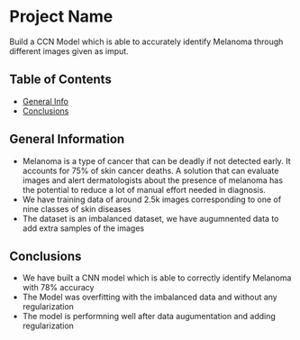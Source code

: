 # Project Name
Build a CCN Model which is able to accurately identify Melanoma through different images given as imput.



## Table of Contents
* [General Info](#general-information)
* [Conclusions](#conclusions)

<!-- You can include any other section that is pertinent to your problem -->

## General Information
- Melanoma is a type of cancer that can be deadly if not detected early. It accounts for 75% of skin cancer deaths. A solution that can evaluate images and alert dermatologists about the presence of melanoma has the potential to reduce a lot of manual effort needed in diagnosis.
- We have training data of around 2.5k images corresponding to one of nine classes of skin diseases
- The dataset is an imbalanced dataset, we have augumnented data to add extra samples of the images

<!-- You don't have to answer all the questions - just the ones relevant to your project. -->

## Conclusions
- We have built a CNN model which is able to correctly identify Melanoma with 78% accuracy
- The Model was overfitting with the imbalanced data and without any regularization
- The model is performning well after data augumentation and adding regularization

<!-- You don't have to answer all the questions - just the ones relevant to your project. -->


<!-- Optional -->
<!-- ## License -->
<!-- This project is open source and available under the [... License](). -->

<!-- You don't have to include all sections - just the one's relevant to your project -->
